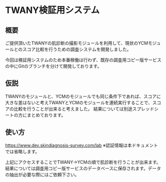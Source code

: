 # TWANY検証用システム

## 概要
ご提供頂いたTWANYの肌診断の撮影モジュールを利用して、現状のYCMモジュールとのスコア比較を行うための調査システムを開発しました。

今回は検証用システムのため本番稼働は行わず、既存の調査用コピー版サービスの中にGitのブランチを分けて開発しております。

## 仮説
TWANYのモジュールと、YCMのモジュールでも同じ条件下であれば、スコアに大きな差はないと考えTWANYとYCMのモジュールを連続実行することで、スコアの比較を行うことが出来ると考えました。
結果については別途スプレッドシートの方にまとめております。

## 使い方
https://www.dev.skindiagnosis-survey.com/lab
※認証情報は本ドキュメントでは省略します。

上記にアクセスすることでTWANY→YCMの順で肌診断を行うことが出来ます。結果については調査用コピー版サービスのデータベースに保存されます。データの抽出が必要な際にはご依頼下さい。

